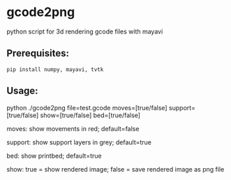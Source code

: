 # gcode2png


python script for 3d rendering gcode files with mayavi

## Prerequisites:
	pip install numpy, mayavi, tvtk

## Usage:
python ./gcode2png file=test.gcode moves=[true/false] support=[true/false] show=[true/false] bed=[true/false]

moves: show movements in red; default=false


support: show support layers in grey; default=true


bed: show printbed; default=true


show: true = show rendered image; false = save rendered image as png file
